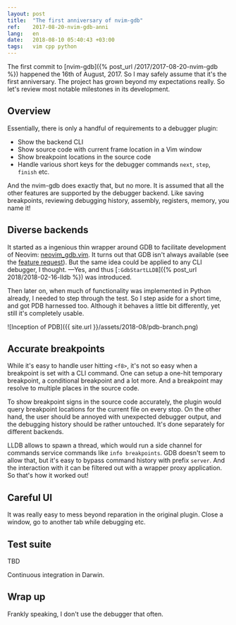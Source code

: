 ```yaml
---
layout: post
title:  "The first anniversary of nvim-gdb"
ref:    2017-08-20-nvim-gdb-anni
lang:   en
date:   2018-08-10 05:40:43 +03:00
tags:   vim cpp python
---
```


The first commit to [nvim-gdb]({% post_url /2017/2017-08-20-nvim-gdb %})
happened the 16th of August, 2017. So I may safely assume that it's the
first anniversary. The project has grown beyond my expectations really. So let's
review most notable milestones in its development.


Overview
--------

Essentially, there is only a handful of requirements to a debugger plugin:

* Show the backend CLI
* Show source code with current frame location in a Vim window
* Show breakpoint locations in the source code
* Handle various short keys for the debugger commands `next`, `step`, `finish`
  etc.

And the nvim-gdb does exactly that, but no more. It is assumed that all the
other features are supported by the debugger backend. Like saving breakpoints,
reviewing debugging history, assembly, registers, memory, you name it!


Diverse backends
----------------

It started as a ingenious thin wrapper around GDB to facilitate development of
Neovim: [neovim_gdb.vim](https://github.com/neovim/neovim/blob/master/contrib/gdb/neovim_gdb.vim).
 It turns out that GDB isn't always
available (see the [feature
request](https://github.com/sakhnik/nvim-gdb/issues/1#issue-296286720)).
But the same idea could be applied to any CLI debugger, I thought. —Yes, and thus
[`:GdbStartLLDB`]({% post_url 2018/2018-02-16-lldb %}) was introduced.

Then later on, when much of functionality was implemented in Python already, I
needed to step through the test. So I step aside for a short time, and got PDB
harnessed too. Although it behaves a little bit differently, yet still it's
completely usable.

![Inception of PDB]({{ site.url }}/assets/2018-08/pdb-branch.png)


Accurate breakpoints
--------------------

While it's easy to handle user hitting `<f8>`, it's not so easy when a
breakpoint is set with a CLI command. One can setup a one-hit temporary
breakpoint, a conditional breakpoint and a lot more. And a breakpoint may
resolve to multiple places in the source code.

To show breakpoint signs in the source code accurately, the plugin would query
breakpoint locations for the current file on every stop. On the other hand, the
user should be annoyed with unexpected debugger output, and the debugging
history should be rather untouched. It's done separately for different backends.

LLDB allows to spawn a thread, which would run a side channel for commands
service commands like `info breakpoints`.  GDB doesn't seem to allow that, but
it's easy to bypass command history with prefix `server`. And the interaction
with it can be filtered out with a wrapper proxy application. So that's how it
worked out!


Careful UI
----------

It was really easy to mess beyond reparation in the original plugin. Close a
window, go to another tab while debugging etc.


Test suite
----------

TBD

Continuous integration in Darwin.


Wrap up
-------

Frankly speaking, I don't use the debugger that often.
